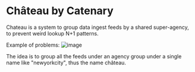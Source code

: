 # Château by Catenary

Chateau is a system to group data ingest feeds by a shared super-agency, to prevent weird lookup N+1 patterns.

Example of problems:
![image](https://github.com/catenarytransit/community/assets/7539174/0e44a6b8-3777-45c2-aa90-637e817d291d)

The idea is to group all the feeds under an agency group under a single name like "newyorkcity", thus the name château.